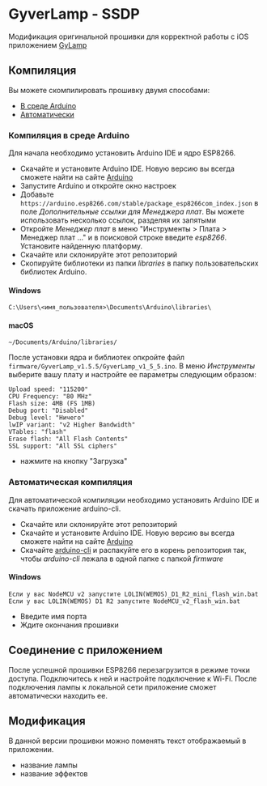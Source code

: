 # GyverLamp - SSDP
Модификация оригинальной прошивки для корректной работы с iOS приложением [GyLamp](https://apps.apple.com/ru/app/gylamp/id1474547003) 

## Компиляция

Вы можете скомпилировать прошивку двумя способами:
- [В среде Arduino](#Компиляция-в-среде-Arduino)
- [Автоматически](#Автоматическая-компиляция)

### Компиляция в среде Arduino

Для начала необходимо установить Arduino IDE и ядро ESP8266.

- Скачайте и установите Arduino IDE. Новую версию вы всегда сможете найти на сайте [Arduino](https://www.arduino.cc/en/main/software)
- Запустите Arduino и откройте окно настроек
- Добавьте ```https://arduino.esp8266.com/stable/package_esp8266com_index.json``` в поле *Дополнительные ссылки для Менеджера плат*. Вы можете использовать несколько ссылок, разделяя их запятыми
- Откройте *Менеджер плат* в меню "Инструменты > Плата > Менеджер плат ..." и в поисковой строке введите *esp8266*. Установите найденную платформу.
- Скачайте или склонируйте этот репозиторий
- Скопируйте библиотеки из папки *libraries* в папку пользовательских библиотек Arduino.

#### Windows
```
C:\Users\<имя_пользователя>\Documents\Arduino\libraries\
```

#### macOS
```
~/Documents/Arduino/libraries/
```

После установки ядра и библиотек опкройте файл ```firmware/GyverLamp_v1.5.5/GyverLamp_v1_5_5.ino```. В меню *Инструменты* выберите вашу плату и настройте ее параметры следующим образом:

```
Upload speed: "115200"
CPU Frequency: "80 MHz"
Flash size: 4MB (FS 1MB)
Debug port: "Disabled"
Debug level: "Ничего"
lwIP variant: "v2 Higher Bandwidth"
VTables: "flash"
Erase flash: "All Flash Contents"
SSL support: "All SSL ciphers"
```

- нажмите на кнопку "Загрузка"

### Автоматическая компиляция

Для автоматической компиляции необходимо установить Arduino IDE и скачать приложение arduino-cli.

- Скачайте или склонируйте этот репозиторий
- Скачайте и установите Arduino IDE. Новую версию вы всегда сможете найти на сайте [Arduino](https://www.arduino.cc/en/main/software)
- Скачайте [arduino-cli](https://github.com/arduino/arduino-cli/releases) и распакуйте его в корень репозитория так, чтобы *arduino-cli* лежала в одной папке с папкой *firmware*

#### Windows
```
Если у вас NodeMCU v2 запустите LOLIN(WEMOS)_D1_R2_mini_flash_win.bat
Если у вас LOLIN(WEMOS) D1 R2 запустите NodeMCU_v2_flash_win.bat
```

- Введите имя порта
- Ждите окончания прошивки

## Соединение с приложением

После успешной прошивки ESP8266 перезагрузится в режиме точки доступа. Подключитесь к ней и настройте подключение к Wi-Fi. После подключения лампы к локальной сети приложение сможет автоматически находить ее.

## Модификация

В данной версии прошивки можно поменять текст отображаемый в приложении.
- название лампы
- название эффектов





